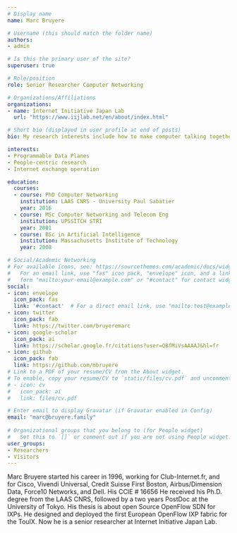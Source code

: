 ```yaml
---
# Display name
name: Marc Bruyere

# Username (this should match the folder name)
authors:
- admin

# Is this the primary user of the site?
superuser: true

# Role/position
role: Senior Researcher Computer Networking

# Organizations/Affiliations
organizations:
- name: Internet Initiative Japan Lab
  url: "https://www.iijlab.net/en/about/index.html"

# Short bio (displayed in user profile at end of posts)
bio: My research interests include how to make computer talking together for human.

interests:
- Programmable Data Planes
- People-centric research
- Internet exchange operation

education:
  courses:
  - course: PhD Computer Networking
    institution: LAAS CNRS - University Paul Sabatier
    year: 2016
  - course: MSc Computer Networking and Telecom Eng
    institution: UPSSITCH STRI
    year: 2001
  - course: BSc in Artificial Intelligence
    institution: Massachusetts Institute of Technology
    year: 2008

# Social/Academic Networking
# For available icons, see: https://sourcethemes.com/academic/docs/widgets/#icons
#   For an email link, use "fas" icon pack, "envelope" icon, and a link in the
#   form "mailto:your-email@example.com" or "#contact" for contact widget.
social:
- icon: envelope
  icon_pack: fas
  link: '#contact'  # For a direct email link, use "mailto:test@example.org".
- icon: twitter
  icon_pack: fab
  link: https://twitter.com/bruyeremarc
- icon: google-scholar
  icon_pack: ai
  link: https://scholar.google.fr/citations?user=QBfMiVsAAAAJ&hl=fr
- icon: github
  icon_pack: fab
  link: https://github.com/mbruyere
# Link to a PDF of your resume/CV from the About widget.
# To enable, copy your resume/CV to `static/files/cv.pdf` and uncomment the lines below.  
# - icon: cv
#   icon_pack: ai
#   link: files/cv.pdf

# Enter email to display Gravatar (if Gravatar enabled in Config)
email: "marc@bruyere.family"
  
# Organizational groups that you belong to (for People widget)
#   Set this to `[]` or comment out if you are not using People widget.  
user_groups:
- Researchers
- Visitors
---
```


Marc Bruyere started his career in 1996, working for Club-Internet.fr,  and for  Cisco,  Vivendi  Universal, Credit Suisse First Boston, Airbus/Dimension Data, Force10  Networks,  and  Dell. His CCIE # 16656  He received his Ph.D. degree from the LAAS  CNRS, followed by a two years PostDoc at the University of Tokyo. His thesis is about open Source OpenFlow SDN for IXPs. He designed and deployed the first European  OpenFlow IXP fabric for the  TouIX.  Now he is a senior researcher at Internet Initiative Japan Lab.